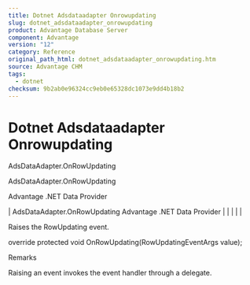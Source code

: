 ```yaml
---
title: Dotnet Adsdataadapter Onrowupdating
slug: dotnet_adsdataadapter_onrowupdating
product: Advantage Database Server
component: Advantage
version: "12"
category: Reference
original_path_html: dotnet_adsdataadapter_onrowupdating.htm
source: Advantage CHM
tags:
  - dotnet
checksum: 9b2ab0e96324cc9eb0e65328dc1073e9dd4b18b2
---
```


# Dotnet Adsdataadapter Onrowupdating

AdsDataAdapter.OnRowUpdating

AdsDataAdapter.OnRowUpdating

Advantage .NET Data Provider

| AdsDataAdapter.OnRowUpdating  Advantage .NET Data Provider |  |  |  |  |

Raises the RowUpdating event.

override protected void OnRowUpdating(RowUpdatingEventArgs value);

Remarks

Raising an event invokes the event handler through a delegate.
